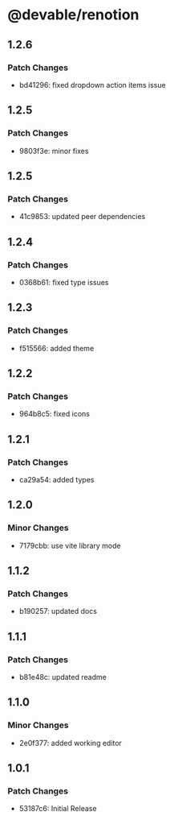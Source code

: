 # @devable/renotion

## 1.2.6

### Patch Changes

- bd41296: fixed dropdown action items issue

## 1.2.5

### Patch Changes

- 9803f3e: minor fixes

## 1.2.5

### Patch Changes

- 41c9853: updated peer dependencies

## 1.2.4

### Patch Changes

- 0368b61: fixed type issues

## 1.2.3

### Patch Changes

- f515566: added theme

## 1.2.2

### Patch Changes

- 964b8c5: fixed icons

## 1.2.1

### Patch Changes

- ca29a54: added types

## 1.2.0

### Minor Changes

- 7179cbb: use vite library mode

## 1.1.2

### Patch Changes

- b190257: updated docs

## 1.1.1

### Patch Changes

- b81e48c: updated readme

## 1.1.0

### Minor Changes

- 2e0f377: added working editor

## 1.0.1

### Patch Changes

- 53187c6: Initial Release

